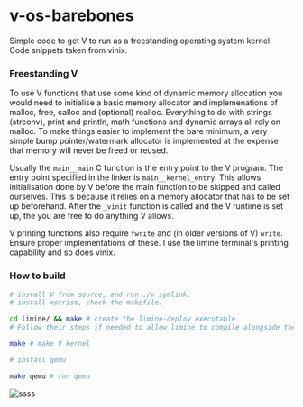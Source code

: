 # v-os-barebones
Simple code to get V to run as a freestanding operating system kernel. Code snippets taken from vinix.

### Freestanding V

To use V functions that use some kind of dynamic memory allocation you would need to initialise a basic memory allocator and implemenations of malloc, free, calloc and (optional) realloc. Everything to do with strings (strconv), print and println, math functions and dynamic arrays all rely on malloc. To make things easier to implement the bare minimum, a very simple bump pointer/watermark allocator is implemented at the expense that memory will never be freed or reused.

Usually the `main__main` C function is the entry point to the V program. The entry point specified in the linker is `main__kernel_entry`. This allows initialisation done by V before the main function to be skipped and called ourselves. This is because it relies on a memory allocator that has to be set up beforehand. After the `_vinit` function is called and the V runtime is set up, the you are free to do anything V allows.

V printing functions also require `fwrite` and (in older versions of V) `write`. Ensure proper implementations of these. I use the limine terminal's printing capability and so does vinix.

### How to build

```sh
# install V from source, and run ./v symlink.
# install xorriso, check the makefile.

cd limine/ && make # create the limine-deploy executable
# Follow their steps if needed to allow limine to compile alongside the kernel.

make # make V kernel

# install qemu

make qemu # run qemu
```

![ssss](https://user-images.githubusercontent.com/66291634/186858460-371c3c95-bb38-413e-8a64-b3cd96cec01b.png)
